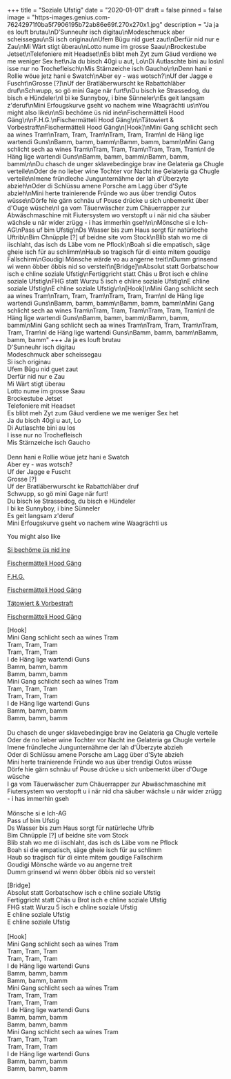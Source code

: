 +++
title = "Soziale Ufstig"
date = "2020-01-01"
draft = false
pinned = false
image = "https-images.genius.com-76242971f0ba5f7906195b72ab86e69f.270x270x1.jpg"
description = "Ja ja es louft brutau\nD'Sunneuhr isch digitau\nModeschmuck aber scheissegau\nSi isch originau\nUfem Bügu nid guet zaut\nDerfür nid nur e Zau\nMi Wärt stigt überau\nLotto nume im grosse Saau\nBrockestube Jetset\nTelefoniere mit Headset\nEs blibt meh Zyt zum Gäud verdiene we me weniger Sex het\nJa du bisch 40gi u aut, Lo\nDi Autlaschte bini au los\nI isse nur no Trochefleisch\nMis Stärnzeiche isch Gaucho\n\nDenn hani e Rollie wöuе jetz hani e Swatch\nAber еy - was wotsch?\nUf der Jagge e Fuscht\nGrosse [?]\nUf der Bratläberwurscht ke Rabattchläber druf\nSchwupp, so gö mini Gage när furt!\nDu bisch ke Strassedog, du bisch e Hündeler\nI bi ke Sunnyboy, i bine Sünneler\nEs geit langsam z'deruf\nMini Erfougskurve gseht vo nachem wine Waagrächti us\nYou might also like\n\nSi bechöme üs nid ine\nFischermätteli Hood Gäng\n\nF.H.G.\nFischermätteli Hood Gäng\n\nTätowiert & Vorbestraft\nFischermätteli Hood Gäng\n[Hook]\nMini Gang schlicht sech aa wines Tram\nTram, Tram, Tram\nTram, Tram, Tram\nI de Häng lige wartendi Guns\nBamm, bamm, bamm\nBamm, bamm, bamm\nMini Gang schlicht sech aa wines Tram\nTram, Tram, Tram\nTram, Tram, Tram\nI de Häng lige wartendi Guns\nBamm, bamm, bamm\nBamm, bamm, bamm\n\nDu chasch de unger sklavebedingige brav ine Gelateria ga Chugle verteile\nOder de no lieber wine Tochter vor Nacht ine Gelateria ga Chugle verteile\nImene fründleche Jungunternähme der lah d'Überzyte abzieh\nOder di Schlüssu amene Porsche am Lagg über d'Syte abzieh\nMini herte trainierende Fründe wo aus über trendigi Outos wüsse\nDörfe hie gärn schnäu uf Pouse drücke u sich unbemerkt über d'Ouge wüsche\nI ga vom Täuerwäscher zum Chäuerrapper zur Abwäschmaschine mit Fiutersystem wo verstopft u i när nid cha säuber wächsle u när wider zrügg - i has immerhin gseh\n\nMönsche si e Ich-AG\nPass uf bim Ufstig\nDs Wasser bis zum Haus sorgt für natürleche Uftrib\nBim Chnüpple [?] uf beidne site vom Stock\nBlib stah wo me di iischlaht, das isch ds Läbe vom ne Pflock\nBoah si die empatisch, säge gheie isch für au schlimm\nHaub so tragisch für di einte mitem goudige Fallschirm\nGoudigi Mönsche wärde vo au angerne treit\nDumm grinsend wi wenn öbber öbbis nid so versteit\n[Bridge]\nAbsolut statt Gorbatschow isch e chline soziale Ufstig\nFertiggricht statt Chäs u Brot isch e chline soziale Ufstig\nFHG statt Wurzu 5 isch e chline soziale Ufstig\nE chline soziale Ufstig\nE chline soziale Ufstig\n\n[Hook]\nMini Gang schlicht sech aa wines Tram\nTram, Tram, Tram\nTram, Tram, Tram\nI de Häng lige wartendi Guns\nBamm, bamm, bamm\nBamm, bamm, bamm\nMini Gang schlicht sech aa wines Tram\nTram, Tram, Tram\nTram, Tram, Tram\nI de Häng lige wartendi Guns\nBamm, bamm, bamm\nBamm, bamm, bamm\nMini Gang schlicht sech aa wines Tram\nTram, Tram, Tram\nTram, Tram, Tram\nI de Häng lige wartendi Guns\nBamm, bamm, bamm\nBamm, bamm, bamm"
+++
Ja ja es louft brutau\
D'Sunneuhr isch digitau\
Modeschmuck aber scheissegau\
Si isch originau\
Ufem Bügu nid guet zaut\
Derfür nid nur e Zau\
Mi Wärt stigt überau\
Lotto nume im grosse Saau\
Brockestube Jetset\
Telefoniere mit Headset\
Es blibt meh Zyt zum Gäud verdiene we me weniger Sex het\
Ja du bisch 40gi u aut, Lo\
Di Autlaschte bini au los\
I isse nur no Trochefleisch\
Mis Stärnzeiche isch Gaucho\
\
Denn hani e Rollie wöuе jetz hani e Swatch\
Aber еy - was wotsch?\
Uf der Jagge e Fuscht\
Grosse \[?]\
Uf der Bratläberwurscht ke Rabattchläber druf\
Schwupp, so gö mini Gage när furt!\
Du bisch ke Strassedog, du bisch e Hündeler\
I bi ke Sunnyboy, i bine Sünneler\
Es geit langsam z'deruf\
Mini Erfougskurve gseht vo nachem wine Waagrächti us

You might also like

[Si bechöme üs nid ine](https://genius.com/Fischermatteli-hood-gang-si-bechome-us-nid-ine-lyrics)

[Fischermätteli Hood Gäng](https://genius.com/Fischermatteli-hood-gang-si-bechome-us-nid-ine-lyrics)

[F.H.G.](https://genius.com/Fischermatteli-hood-gang-fhg-lyrics)

[Fischermätteli Hood Gäng](https://genius.com/Fischermatteli-hood-gang-fhg-lyrics)

[Tätowiert & Vorbestraft](https://genius.com/Fischermatteli-hood-gang-tatowiert-and-vorbestraft-lyrics)

[Fischermätteli Hood Gäng](https://genius.com/Fischermatteli-hood-gang-tatowiert-and-vorbestraft-lyrics)

\[Hook]\
Mini Gang schlicht sech aa wines Tram\
Tram, Tram, Tram\
Tram, Tram, Tram\
I de Häng lige wartendi Guns\
Bamm, bamm, bamm\
Bamm, bamm, bamm\
Mini Gang schlicht sech aa wines Tram\
Tram, Tram, Tram\
Tram, Tram, Tram\
I de Häng lige wartendi Guns\
Bamm, bamm, bamm\
Bamm, bamm, bamm\
\
Du chasch de unger sklavebedingige brav ine Gelateria ga Chugle verteile\
Oder de no lieber wine Tochter vor Nacht ine Gelateria ga Chugle verteile\
Imene fründleche Jungunternähme der lah d'Überzyte abzieh\
Oder di Schlüssu amene Porsche am Lagg über d'Syte abzieh\
Mini herte trainierende Fründe wo aus über trendigi Outos wüsse\
Dörfe hie gärn schnäu uf Pouse drücke u sich unbemerkt über d'Ouge wüsche\
I ga vom Täuerwäscher zum Chäuerrapper zur Abwäschmaschine mit Fiutersystem wo verstopft u i när nid cha säuber wächsle u när wider zrügg - i has immerhin gseh\
\
Mönsche si e Ich-AG\
Pass uf bim Ufstig\
Ds Wasser bis zum Haus sorgt für natürleche Uftrib\
Bim Chnüpple \[?] uf beidne site vom Stock\
Blib stah wo me di iischlaht, das isch ds Läbe vom ne Pflock\
Boah si die empatisch, säge gheie isch für au schlimm\
Haub so tragisch für di einte mitem goudige Fallschirm\
Goudigi Mönsche wärde vo au angerne treit\
Dumm grinsend wi wenn öbber öbbis nid so versteit

\[Bridge]\
Absolut statt Gorbatschow isch e chline soziale Ufstig\
Fertiggricht statt Chäs u Brot isch e chline soziale Ufstig\
FHG statt Wurzu 5 isch e chline soziale Ufstig\
E chline soziale Ufstig\
E chline soziale Ufstig\
\
\[Hook]\
Mini Gang schlicht sech aa wines Tram\
Tram, Tram, Tram\
Tram, Tram, Tram\
I de Häng lige wartendi Guns\
Bamm, bamm, bamm\
Bamm, bamm, bamm\
Mini Gang schlicht sech aa wines Tram\
Tram, Tram, Tram\
Tram, Tram, Tram\
I de Häng lige wartendi Guns\
Bamm, bamm, bamm\
Bamm, bamm, bamm\
Mini Gang schlicht sech aa wines Tram\
Tram, Tram, Tram\
Tram, Tram, Tram\
I de Häng lige wartendi Guns\
Bamm, bamm, bamm\
Bamm, bamm, bamm